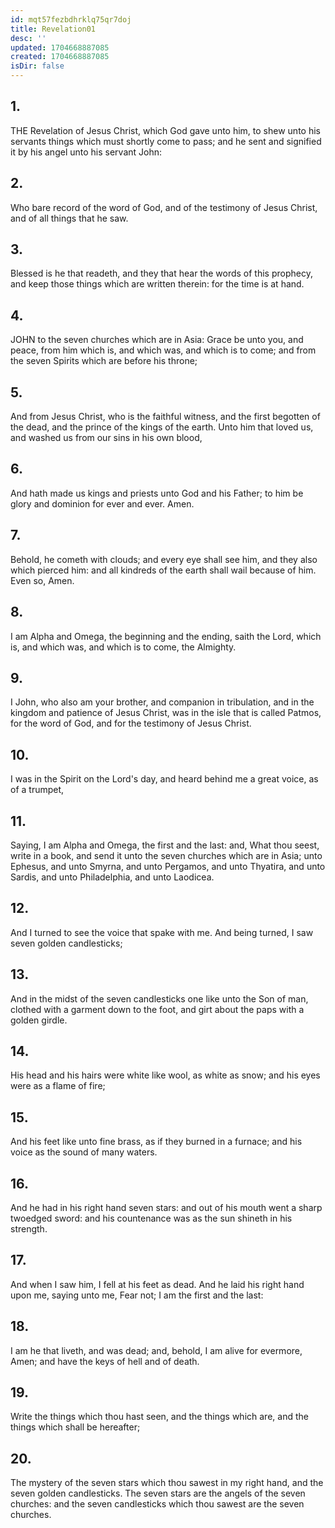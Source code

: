 ```yaml
---
id: mqt57fezbdhrklq75qr7doj
title: Revelation01
desc: ''
updated: 1704668887085
created: 1704668887085
isDir: false
---
```

## 1.
THE Revelation of Jesus Christ, which God gave unto him, to shew unto his servants things which must shortly come to pass; and he sent and signified it by his angel unto his servant John:
## 2.
Who bare record of the word of God, and of the testimony of Jesus Christ, and of all things that he saw.
## 3.
Blessed is he that readeth, and they that hear the words of this prophecy, and keep those things which are written therein: for the time is at hand.
## 4.
JOHN to the seven churches which are in Asia: Grace be unto you, and peace, from him which is, and which was, and which is to come; and from the seven Spirits which are before his throne;
## 5.
And from Jesus Christ, who is the faithful witness, and the first begotten of the dead, and the prince of the kings of the earth. Unto him that loved us, and washed us from our sins in his own blood,
## 6.
And hath made us kings and priests unto God and his Father; to him be glory and dominion for ever and ever. Amen.
## 7.
Behold, he cometh with clouds; and every eye shall see him, and they also which pierced him: and all kindreds of the earth shall wail because of him. Even so, Amen.
## 8.
I am Alpha and Omega, the beginning and the ending, saith the Lord, which is, and which was, and which is to come, the Almighty.
## 9.
I John, who also am your brother, and companion in tribulation, and in the kingdom and patience of Jesus Christ, was in the isle that is called Patmos, for the word of God, and for the testimony of Jesus Christ.
## 10.
I was in the Spirit on the Lord's day, and heard behind me a great voice, as of a trumpet,
## 11.
Saying, I am Alpha and Omega, the first and the last: and, What thou seest, write in a book, and send it unto the seven churches which are in Asia; unto Ephesus, and unto Smyrna, and unto Pergamos, and unto Thyatira, and unto Sardis, and unto Philadelphia, and unto Laodicea.
## 12.
And I turned to see the voice that spake with me. And being turned, I saw seven golden candlesticks;
## 13.
And in the midst of the seven candlesticks one like unto the Son of man, clothed with a garment down to the foot, and girt about the paps with a golden girdle.
## 14.
His head and his hairs were white like wool, as white as snow; and his eyes were as a flame of fire;
## 15.
And his feet like unto fine brass, as if they burned in a furnace; and his voice as the sound of many waters.
## 16.
And he had in his right hand seven stars: and out of his mouth went a sharp twoedged sword: and his countenance was as the sun shineth in his strength.
## 17.
And when I saw him, I fell at his feet as dead. And he laid his right hand upon me, saying unto me, Fear not; I am the first and the last:
## 18.
I am he that liveth, and was dead; and, behold, I am alive for evermore, Amen; and have the keys of hell and of death.
## 19.
Write the things which thou hast seen, and the things which are, and the things which shall be hereafter;
## 20.
The mystery of the seven stars which thou sawest in my right hand, and the seven golden candlesticks. The seven stars are the angels of the seven churches: and the seven candlesticks which thou sawest are the seven churches.
